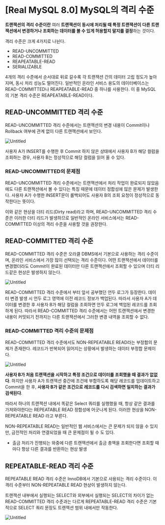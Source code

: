 # [Real MySQL 8.0] MySQL의 격리 수준

**트랜잭션의 격리 수준이란** 여러 **트랜잭션이 동시에 처리될 때 특정 트랜잭션이 다른 트랜잭션에서 변경하거나 조회하는 데이터를 볼 수 있게 허용할지 말지를 결정**하는 것이다.

격리 수준은 크게 4가지로 나뉜다.

- READ-UNCOMMITTED
- READ-COMMITTED
- REAPEATABLE-READ
- SERIALIZABLE

4개의 격리 수준에서 순서대로 뒤로 갈수록 각 트랜잭션 간의 데이터 고립 정도가 높아지며, 동시 처리 성능도 떨어진다. 일반적인 온라인 서비스 용도의 데이터베이스는 READ-COMMITTED나 REAPEATABLE-READ 중 하나를 사용한다. 이 중 MySQL의 기본 격리 수준은 REAPEATABLE-READ이다.

## READ-UNCOMMITTED 격리 수준

READ-UNCOMMITTED 격리 수준에서는 트랜잭션의 변경 내용이 Commit이나 Rollback 여부에 관계 없이 다른 트랜잭션에서 보인다.

![Untitled](https://s3-us-west-2.amazonaws.com/secure.notion-static.com/07f4495c-6949-43e6-b845-29b409a2999c/Untitled.png)

사용자 A가 INSERT를 수행한 후 Commit 하지 않은 상태에서 사용자 B가 해당 컬럼을 조회하는 경우, 사용자 B는 정상적으로 해당 컬럼을 읽어 올 수 있다.

### READ-UNCOMMITTED의 문제점

READ-UNCOMMITTED 격리 수준에서는 트랜잭션에서 처리 작업이 완료되지 않았음에도 다른 트랜잭션에서 볼 수 있다는 특징 때문에 데이터 정합성에 많은 문제가 발생한다. 사용자 A가 수행한 INSERT문이 롤백되어도 사용자 B의 조회 요청이 정상적으로 동작한다는 뜻이다.

이와 같은 현상을 더티 리드(Dirty read)라고 하며, READ-UNCOMMITTED 격리 수준은 이러한 더티 리드가 발생하므로 일반적인 온라인 서비스에서는 READ-COMMITTED 이상의 격리 수준을 사용할 것을 권장한다.

## READ-COMMITTED 격리 수준

READ-COMMITTED 격리 수준은 오라클 DBMS에서 기본으로 사용하는 격리 수준이며, 온라인 서비스에서 가장 많이 선택되는 격리 수준이다. 어떤 트랜잭션에서 데이터를 변경했더라도 Commit이 완료된 데이터만 다른 트랜잭션에서 조회할 수 있으며 더티 리드같은 현상은 발생하지 않는다.

![Untitled](https://s3-us-west-2.amazonaws.com/secure.notion-static.com/de4b706a-592d-45a8-adc3-9ab1f3b38ee1/Untitled.png)

READ-COMMITTED 격리 수준에서 부터 앞서 공부했던 언두 로그가 등장한다.
데이터 변경 발생 시 언두 로그 영역에 이전 레코드 정보가 백업된다. 따라서 사용자 A가 데이터를 변경한 후 사용자 B가 해당 컬럼을 조회하면 언두 로그에 백업된 레코드를 조회하게 된다. 따라서 READ-COMMITTED 격리 수준에서는 어떤 트랜잭션에서 변경한 내용이 커밋되기 전까지는 다른 트랜잭션에서 그러한 변경 내역을 조회할 수 없다.

### READ-COMMITTED 격리 수준의 문제점

READ-COMMITTED 격리 수준에서도 NON-REPEATABLE READ라는 부정합의 문제가 존재한다. 레코드가 반복되어 읽어지는 상황에서 발생하는 데이터 부정합 문제이다.

![Untitled](https://s3-us-west-2.amazonaws.com/secure.notion-static.com/db21b636-034b-42f3-897f-59b1911f9589/Untitled.png)

**사용자 B가 처음 트랜잭션을 시작하고 특정 조건으로 데이터를 조회했을 때 결과가 없없다**. 하지만 사용자 A가 트랜잭션 중간에 조건에 부합하도록 해당 레코드를 업데이트하고 Commit을 한 후, **사용자 B가 같은 조건으로 레코드를 다시 검색하면 일치하는 결과가 검색된다**.

따라서 하나의 트랜잭션 내에서 똑같은 Select 쿼리를 실행했을 때, 항상 같은 결과를 가져와야한다는 REPEATABLE READ 정합성에 어긋나게 된다. 이러한 현상을 NON-REPEATABLE READ 라고 부른다.

NON-REPEATABLE READ는 일반적인 웹 서비스에서는 큰 문제가 되지 않을 수 있지만, 금전적인 처리와 연결되었을 때 큰 문제점이 될 수 도 있다.

- 출금 처리가 진행되는 와중에 다른 트랜잭션에서 출금 총액을 조회한다면 조회할 때마다 항상 다른 결과를 반환하는 현상 발생

## REPEATABLE-READ 격리 수준

REPEATABLE READ 격리 수준은 InnoDB에서 기본으로 사용되는 격리 수준이다.
이 격리 수준부터 NON-REPEATABLE READ 현상이 발생하지 않는다.

트랜잭션 내부에서 실행되는 SELECT와 외부에서 실행되는 SELECT의 차이가 없는 READ-COMMITTED 격리 수준과는 다르게 REPEATABLE-READ 격리 수준은 기본적으로 SELECT 쿼리 문장도 트랜잭션 범위 내에서만 작동한다.

![Untitled](https://s3-us-west-2.amazonaws.com/secure.notion-static.com/58c09502-64c9-4e1c-a2ea-024d29c5e507/Untitled.png)